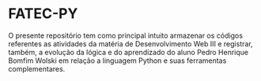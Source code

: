 # FATEC-PY

O presente repositório tem como principal intuito armazenar os códigos referentes as atividades da matéria de Desenvolvimento Web III e registrar, também, a evolução da lógica e do aprendizado do aluno Pedro Henrique Bomfim Wolski em relação a linguagem Python e suas ferramentas complementares.
